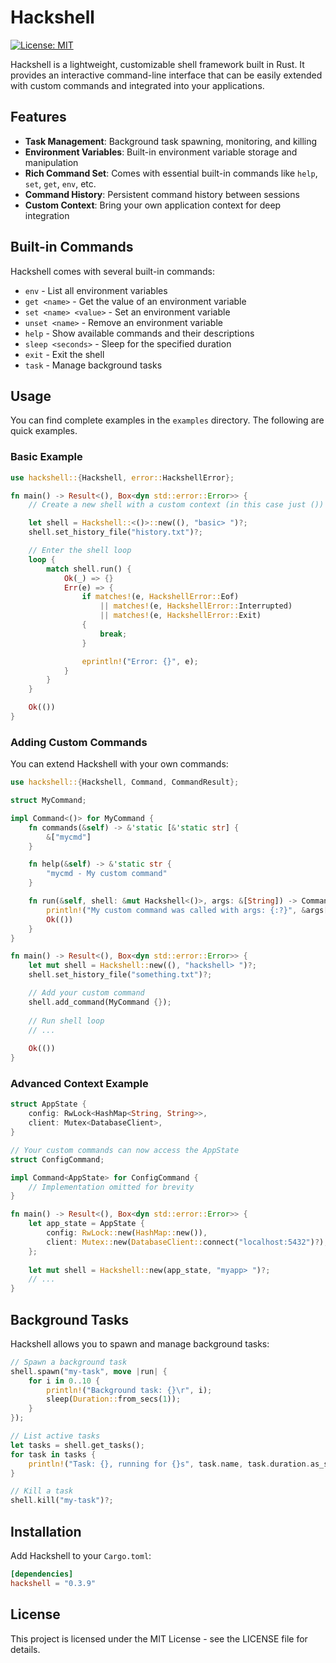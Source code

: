 # Hackshell

[![License: MIT](https://img.shields.io/badge/License-MIT-blue.svg)](https://opensource.org/licenses/MIT)

Hackshell is a lightweight, customizable shell framework built in Rust. It provides an interactive command-line interface that can be easily extended with custom commands and integrated into your applications.

## Features

- **Task Management**: Background task spawning, monitoring, and killing
- **Environment Variables**: Built-in environment variable storage and manipulation
- **Rich Command Set**: Comes with essential built-in commands like `help`, `set`, `get`, `env`, etc.
- **Command History**: Persistent command history between sessions
- **Custom Context**: Bring your own application context for deep integration

## Built-in Commands

Hackshell comes with several built-in commands:

- `env` - List all environment variables
- `get <name>` - Get the value of an environment variable
- `set <name> <value>` - Set an environment variable
- `unset <name>` - Remove an environment variable
- `help` - Show available commands and their descriptions
- `sleep <seconds>` - Sleep for the specified duration
- `exit` - Exit the shell
- `task` - Manage background tasks

## Usage

You can find complete examples in the `examples` directory. The following are quick examples.

### Basic Example

```rust
use hackshell::{Hackshell, error::HackshellError};

fn main() -> Result<(), Box<dyn std::error::Error>> {
    // Create a new shell with a custom context (in this case just ())

    let shell = Hackshell::<()>::new((), "basic> ")?;
    shell.set_history_file("history.txt")?;

    // Enter the shell loop
    loop {
        match shell.run() {
            Ok(_) => {}
            Err(e) => {
                if matches!(e, HackshellError::Eof)
                    || matches!(e, HackshellError::Interrupted)
                    || matches!(e, HackshellError::Exit)
                {
                    break;
                }

                eprintln!("Error: {}", e);
            }
        }
    }

    Ok(())
}
```

### Adding Custom Commands

You can extend Hackshell with your own commands:

```rust
use hackshell::{Hackshell, Command, CommandResult};

struct MyCommand;

impl Command<()> for MyCommand {
    fn commands(&self) -> &'static [&'static str] {
        &["mycmd"]
    }

    fn help(&self) -> &'static str {
        "mycmd - My custom command"
    }

    fn run(&self, shell: &mut Hackshell<()>, args: &[String]) -> CommandResult {
        println!("My custom command was called with args: {:?}", &args[1..]);
        Ok(())
    }
}

fn main() -> Result<(), Box<dyn std::error::Error>> {
    let mut shell = Hackshell::new((), "hackshell> ")?;
    shell.set_history_file("something.txt")?;

    // Add your custom command
    shell.add_command(MyCommand {});
    
    // Run shell loop
    // ...
    
    Ok(())
}
```

### Advanced Context Example

```rust
struct AppState {
    config: RwLock<HashMap<String, String>>,
    client: Mutex<DatabaseClient>,
}

// Your custom commands can now access the AppState
struct ConfigCommand;

impl Command<AppState> for ConfigCommand {
    // Implementation omitted for brevity
}

fn main() -> Result<(), Box<dyn std::error::Error>> {
    let app_state = AppState {
        config: RwLock::new(HashMap::new()),
        client: Mutex::new(DatabaseClient::connect("localhost:5432")?),
    };
    
    let mut shell = Hackshell::new(app_state, "myapp> ")?;
    // ...
}
```

## Background Tasks

Hackshell allows you to spawn and manage background tasks:

```rust
// Spawn a background task
shell.spawn("my-task", move |run| {
    for i in 0..10 {
        println!("Background task: {}\r", i);
        sleep(Duration::from_secs(1));
    }
});

// List active tasks
let tasks = shell.get_tasks();
for task in tasks {
    println!("Task: {}, running for {}s", task.name, task.duration.as_secs());
}

// Kill a task
shell.kill("my-task")?;
```

## Installation

Add Hackshell to your `Cargo.toml`:

```toml
[dependencies]
hackshell = "0.3.9"
```

## License

This project is licensed under the MIT License - see the LICENSE file for details.
